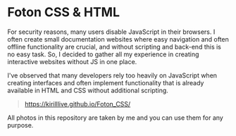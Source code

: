 
# Foton CSS & HTML

For security reasons, many users disable JavaScript in their browsers. I often create small documentation websites where easy navigation and often offline functionality are crucial, and without scripting and back-end this is no easy task. So, I decided to gather all my experience in creating interactive websites without JS in one place.

I've observed that many developers rely too heavily on JavaScript when creating interfaces and often implement functionality that is already available in HTML and CSS without additional scripting.

> https://kirilllive.github.io/Foton_CSS/



All photos in this repository are taken by me and you can use them for any purpose.
